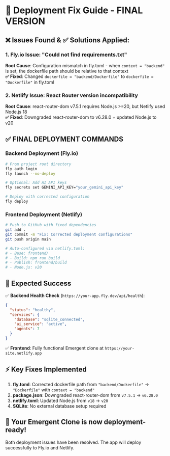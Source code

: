 # 🚀 Deployment Fix Guide - FINAL VERSION

## ❌ Issues Found & ✅ Solutions Applied:

### 1. Fly.io Issue: "Could not find requirements.txt"
**Root Cause**: Configuration mismatch in fly.toml - when `context = "backend"` is set, the dockerfile path should be relative to that context  
**✅ Fixed**: Changed `dockerfile = "backend/Dockerfile"` to `dockerfile = "Dockerfile"` in fly.toml

### 2. Netlify Issue: React Router version incompatibility  
**Root Cause**: react-router-dom v7.5.1 requires Node.js >=20, but Netlify used Node.js 18  
**✅ Fixed**: Downgraded react-router-dom to v6.28.0 + updated Node.js to v20

## ✅ FINAL DEPLOYMENT COMMANDS

### Backend Deployment (Fly.io)

```bash
# From project root directory
fly auth login
fly launch --no-deploy

# Optional: Add AI API keys  
fly secrets set GEMINI_API_KEY="your_gemini_api_key"

# Deploy with corrected configuration
fly deploy
```

### Frontend Deployment (Netlify)

```bash
# Push to GitHub with fixed dependencies
git add .
git commit -m "Fix: Corrected deployment configurations"
git push origin main

# Auto-configured via netlify.toml:
# - Base: frontend/
# - Build: npm run build
# - Publish: frontend/build  
# - Node.js: v20
```

## 🎯 Expected Success

✅ **Backend Health Check** (`https://your-app.fly.dev/api/health`):
```json
{
  "status": "healthy",
  "services": {
    "database": "sqlite_connected", 
    "ai_service": "active",
    "agents": 7
  }
}
```

✅ **Frontend**: Fully functional Emergent clone at `https://your-site.netlify.app`

## ⚡ Key Fixes Implemented

1. **fly.toml**: Corrected dockerfile path from `"backend/Dockerfile"` → `"Dockerfile"` with `context = "backend"`
2. **package.json**: Downgraded react-router-dom from `v7.5.1` → `v6.28.0`  
3. **netlify.toml**: Updated Node.js from `v18` → `v20`
4. **SQLite**: No external database setup required

## 🚀 Your Emergent Clone is now deployment-ready!

Both deployment issues have been resolved. The app will deploy successfully to Fly.io and Netlify.